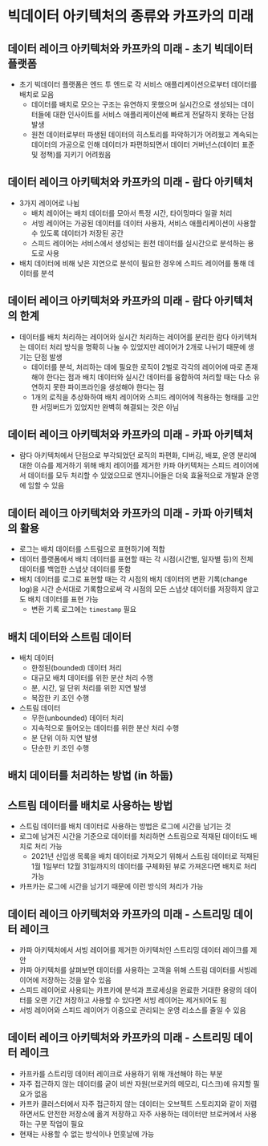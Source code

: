 # 빅데이터 아키텍처의 종류와 카프카의 미래

## 데이터 레이크 아키텍처와 카프카의 미래 - 초기 빅데이터 플랫폼

- 초기 빅데이터 플랫폼은 엔드 투 엔드로 각 서비스 애플리케이션으로부터 데이터를 배치로 모음
  - 데이터를 배치로 모으는 구조는 유연하지 못했으며 실시간으로 생성되는 데이터들에 대한 인사이트를 서비스 애플리케이션에 빠르게 전달하지 못하는 단점 발생
  - 원천 데이터로부터 파생된 데이터의 히스토리를 파악하기가 어려웠고 계속되는 데이터의 가공으로 인해 데이터가 파편하되면서 데이터 거버넌스(데이터 표준 및 정책)를 지키기 어려웠음

## 데이터 레이크 아키텍처와 카프카의 미래 - 람다 아키텍처

- 3가지 레이어로 나뉨
  - 배치 레이어는 배치 데이터를 모아서 특정 시간, 타이밍마다 일괄 처리
  - 서빙 레이어는 가공된 데이터를 데이터 사용자, 서비스 애플리케이션이 사용할 수 있도록 데이터가 저장된 공간
  - 스피드 레이어는 서비스에서 생성되는 원천 데이터를 실시간으로 분석하는 용도로 사용
- 배치 데이터에 비해 낮은 지연으로 분석이 필요한 경우에 스피드 레이어를 통해 데이터를 분석

## 데이터 레이크 아키텍처와 카프카의 미래 - 람다 아키텍처의 한계

- 데이터를 배치 처리하는 레이어와 실시간 처리하는 레이어를 분리한 람다 아키텍처는 데이터 처리 방식을 명확히 나눌 수 있었지만 레이어가 2개로 나뉘기 때문에 생기는 단점 발생
  - 데이터를 분석, 처리하는 데에 필요한 로직이 2벌로 각각의 레이어에 따로 존재해야 한다는 점과 배치 데이터와 실시간 데이터를 융합하여 처리할 때는 다소 유연하지 못한 파이프라인을 생성해야 한다는 점
  - 1개의 로직을 추상화하여 배치 레이어와 스피드 레이어에 적용하는 형태를 고안한 서밍버드가 있었지만 완벽히 해결되는 것은 아님

## 데이터 레이크 아키텍처와 카프카의 미래 - 카파 아키텍처

- 람다 아키텍처에서 단점으로 부각되었던 로직의 파편화, 디버깅, 배포, 운영 분리에 대한 이슈를 제거하기 위해 배치 레이어를 제거한 카파 아키텍처는 스피드 레이어에서 데이터를 모두 처리할 수 있었으므로 엔지니어들은 더욱 효율적으로 개발과 운영에 임할 수 있음

## 데이터 레이크 아키텍처와 카프카의 미래 - 카파 아키텍처의 활용

- 로그는 배치 데이터를 스트림으로 표현하기에 적합
- 데이터 플랫폼에서 배치 데이터를 표현할 때는 각 시점(시간별, 일자별 등)의 전체 데이터를 백업한 스냅샷 데이터를 뜻함
- 배치 데이터를 로그로 표현할 때는 각 시점의 배치 데이터의 변환 기록(change log)을 시간 순서대로 기록함으로써 각 시점의 모든 스냅샷 데이터를 저장하지 않고도 배치 데이터를 표현 가능
  - 변환 기록 로그에는 `timestamp` 필요

## 배치 데이터와 스트림 데이터

- 배치 데이터
  - 한정된(bounded) 데이터 처리
  - 대규모 배치 데이터를 위한 분산 처리 수행
  - 분, 시간, 일 단위 처리를 위한 지연 발생
  - 복잡한 키 조인 수행
- 스트림 데이터
  - 무한(unbounded) 데이터 처리
  - 지속적으로 들어오는 데이터를 위한 분산 처리 수행
  - 분 단위 이하 지연 발생
  - 단순한 키 조인 수행

## 배치 데이터를 처리하는 방법 (in 하둡)

## 스트림 데이터를 배치로 사용하는 방법

- 스트림 데이터를 배치 데이터로 사용하는 방법은 로그에 시간을 남기는 것
- 로그에 남겨진 시간을 기준으로 데이터를 처리하면 스트림으로 적재된 데이터도 배치로 처리 가능
  - 2021년 신입생 목록을 배치 데이터로 가져오기 위해서 스트림 데이터로 적재된 1월 1일부터 12월 31일까지의 데이터를 구체화된 뷰로 가져온다면 배치로 처리 가능
- 카프카는 로그에 시간을 남기기 때문에 이런 방식의 처리가 가능

## 데이터 레이크 아키텍처와 카프카의 미래 - 스트리밍 데이터 레이크

- 카파 아키텍처에서 서빙 레이어를 제거한 아키텍처인 스트리밍 데이터 레이크를 제안
- 카파 아키텍처를 살펴보면 데이터를 사용하는 고객을 위해 스트림 데이터를 서빙레이어에 저장하는 것을 알수 있음
- 스피드 레이어로 사용되는 카프카에 분석과 프로세싱을 완료한 거대한 용량의 데이터를 오랜 기간 저장하고 사용할 수 있다면 서빙 레이어는 제거되어도 됨
- 서빙 레이어와 스피드 레이어가 이중으로 관리되는 운영 리소스를 줄일 수 있음

## 데이터 레이크 아키텍처와 카프카의 미래 - 스트리밍 데이터 레이크

- 카프카를 스트리밍 데이터 레이크로 사용하기 위해 개선해야 하는 부분
- 자주 접근하지 않는 데이터를 굳이 비싼 자원(브로커의 메모리, 디스크)에 유지할 필요가 없음
- 카프카 클러스터에서 자주 접근하지 않는 데이터는 오브젝트 스토리지와 같이 저렴하면서도 안전한 저장소에 옮겨 저장하고 자주 사용하는 데이터만 브로커에서 사용하는 구분 작업이 필요
- 현재는 사용할 수 없는 방식이나 먼훗날에 가능
